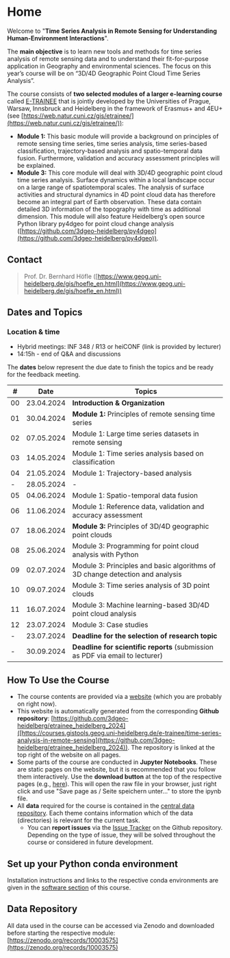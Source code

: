 # Home

Welcome to "**Time Series Analysis in Remote Sensing for Understanding Human-Environment Interactions**".

The **main objective** is to learn new tools and methods for time series analysis of remote sensing data and to understand their fit-for-purpose application in Geography and environmental sciences. The focus on this year’s course will be on “3D/4D Geographic Point Cloud Time Series Analysis”. 

The course consists of **two selected modules of a larger e-learning course** called [E-TRAINEE]([https://web.natur.cuni.cz/gis/etrainee/](https://web.natur.cuni.cz/gis/etrainee/)) that is jointly developed by the Universities of Prague, Warsaw, Innsbruck and Heidelberg in the framework of Erasmus+ and 4EU+ (see [https://web.natur.cuni.cz/gis/etrainee/](https://web.natur.cuni.cz/gis/etrainee/)):

* **Module 1:** This basic module will provide a background on principles of remote sensing time series, time series analysis, time series-based classification, trajectory-based analysis and spatio-temporal data fusion. Furthermore, validation and accuracy assessment principles will be explained.
* **Module 3:** This core module will deal with 3D/4D geographic point cloud time series analysis. Surface dynamics within a local landscape occur on a large range of spatiotemporal scales. The analysis of surface activities and structural dynamics in 4D point cloud data has therefore become an integral part of Earth observation. These data contain detailed 3D information of the topography with time as additional dimension. This module will also feature Heidelberg’s open source Python library py4dgeo for point cloud change analysis ([https://github.com/3dgeo-heidelberg/py4dgeo](https://github.com/3dgeo-heidelberg/py4dgeo)). 

## Contact
> Prof. Dr. Bernhard Höfle ([https://www.geog.uni-heidelberg.de/gis/hoefle_en.html](https://www.geog.uni-heidelberg.de/gis/hoefle_en.html))  


## Dates and Topics

### Location & time
- Hybrid meetings: INF 348 / R13 or heiCONF (link is provided by lecturer)
- 14:15h - end of Q&A and discussions

The **dates** below represent the due date to finish the topics and be ready for the feedback meeting.

| #   | Date       | Topics                                                                           |
|-----|------------|----------------------------------------------------------------------------------|
| 00  | 23.04.2024 | **Introduction & Organization**                                                  |
| 01  | 30.04.2024 | **Module 1:** Principles of remote sensing time series                           |
| 02  | 07.05.2024 | Module 1: Large time series datasets in remote sensing                           |
| 03  | 14.05.2024 | Module 1: Time series analysis based on classification                           |
| 04  | 21.05.2024 | Module 1: Trajectory-based analysis                                              |
|  -  | 28.05.2024 | -                                                                                |
| 05  | 04.06.2024 | Module 1: Spatio-temporal data fusion                                            |
| 06  | 11.06.2024 | Module 1: Reference data, validation and accuracy assessment                     |
| 07  | 18.06.2024 | **Module 3:** Principles of 3D/4D geographic point clouds                       |
| 08  | 25.06.2024 | Module 3: Programming for point cloud analysis with Python                       |
| 09  | 02.07.2024 | Module 3: Principles and basic algorithms of 3D change detection and analysis    |
| 10  | 09.07.2024 | Module 3: Time series analysis of 3D point clouds                                |
| 11  | 16.07.2024 | Module 3: Machine learning-based 3D/4D point cloud analysis                      |
| 12  | 23.07.2024 | Module 3: Case studies                                                           |
|  -  | 23.07.2024 | **Deadline for the selection of research topic**                                  |
|  -  | 30.09.2024 | **Deadline for scientific reports** (submission as PDF via email to lecturer)    |


## How To Use the Course

* The course contents are provided via a [website](https://3dgeo-heidelberg.github.io/etrainee_heidelberg_2024/index.html) (which you are probably on right now). 
* This website is automatically generated from the corresponding **Github repository**: [https://github.com/3dgeo-heidelberg/etrainee_heidelberg_2024]([https://courses.gistools.geog.uni-heidelberg.de/e-trainee/time-series-analysis-in-remote-sensing](https://github.com/3dgeo-heidelberg/etrainee_heidelberg_2024)). The repository is linked at the top right of the website on all pages. 
* Some parts of the course are conducted in **Jupyter Notebooks**. These are static pages on the website, but it is recommended that you follow them interactively. Use the **download button** at the top of the respective pages (e.g., [here](https://3dgeo-heidelberg.github.io/etrainee_heidelberg_2024/module3/02_pointcloud_programming_python/exercise/m3_theme2_exercise1.html)). This will open the raw file in your browser, just right click and use "Save page as / Seite speichern unter..." to store the ipynb file.
* All **data** required for the course is contained in the [central data repository](#data-repository). Each theme contains information which of the data (directories) is relevant for the current task.
    * You can **report issues** via the [Issue Tracker](https://github.com/3dgeo-heidelberg/etrainee_heidelberg_2024/issues) on the Github repository. Depending on the type of issue, they will be solved throughout the course or considered in future development.

## Set up your Python conda environment
Installation instructions and links to the respective conda environments are given in the [software section](https://3dgeo-heidelberg.github.io/etrainee/software/software_python.html) of this course. 

## Data Repository

All data used in the course can be accessed via Zenodo and downloaded before starting the respective module: [https://zenodo.org/records/10003575](https://zenodo.org/records/10003575)
